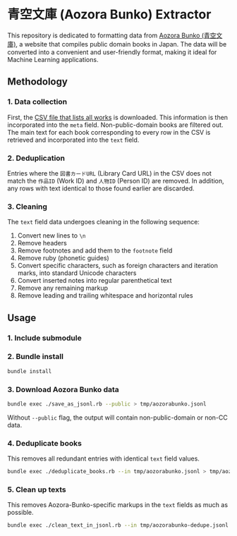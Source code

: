 # 青空文庫 (Aozora Bunko) Extractor
This repository is dedicated to formatting data from [Aozora Bunko (青空文庫)](https://www.aozora.gr.jp/), a website that compiles public domain books in Japan.
The data will be converted into a convenient and user-friendly format, making it ideal for Machine Learning applications.

## Methodology 

### 1. Data collection 
First, the [CSV file that lists all works](https://www.aozora.gr.jp/index_pages/person_all.html) is downloaded.
This information is then incorporated into the `meta` field. Non-public-domain books are filtered out.
The main text for each book corresponding to every row in the CSV is retrieved and incorporated into the `text` field.

### 2. Deduplication 
Entries where the `図書カードURL` (Library Card URL) in the CSV does not match the `作品ID` (Work ID) and `人物ID` (Person ID) are removed.
In addition, any rows with text identical to those found earlier are discarded.

### 3. Cleaning 
The `text` field data undergoes cleaning in the following sequence:

1. Convert new lines to `\n`
2. Remove headers
3. Remove footnotes and add them to the `footnote` field
4. Remove ruby (phonetic guides)
5. Convert specific characters, such as foreign characters and iteration marks, into standard Unicode characters
6. Convert inserted notes into regular parenthetical text
7. Remove any remaining markup
8. Remove leading and trailing whitespace and horizontal rules

## Usage

### 1. Include submodule

### 2. Bundle install

```bash
bundle install
```

### 3. Download Aozora Bunko data

```bash
bundle exec ./save_as_jsonl.rb --public > tmp/aozorabunko.jsonl
```

Without `--public` flag, the output will contain non-public-domain or non-CC data.

### 4. Deduplicate books

This removes all redundant entries with identical `text` field values.

```bash
bundle exec ./deduplicate_books.rb --in tmp/aozorabunko.jsonl > tmp/aozorabunko-dedupe.jsonl
```

### 5. Clean up texts

This removes Aozora-Bunko-specific markups in the `text` fields as much as possible.

```bash
bundle exec ./clean_text_in_jsonl.rb --in tmp/aozorabunko-dedupe.jsonl > tmp/aozorabunko-dedupe-clean.jsonl
```
